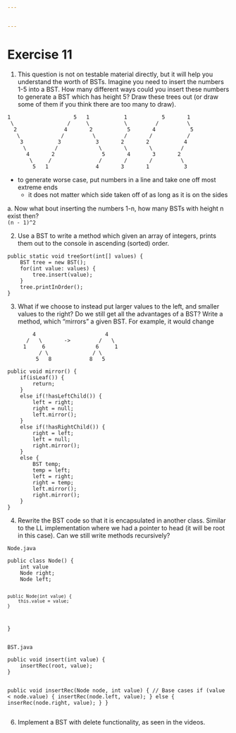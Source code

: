 ```yaml
---


---
```


<h1 id="exercise-11">Exercise 11</h1>
<ol>
<li>This question is not on testable material directly, but it will help you understand the worth of BSTs. Imagine you need to insert the numbers 1-5 into a BST. How many different ways could you insert these numbers to generate a BST which has height 5? Draw these trees out (or draw some of them if you think there are too many to draw).</li>
</ol>
<pre><code>1					5	1			1			5		1
 \				   /	 \ 			 \		   /		 \ 
  2				  4		  2			  5	      4			  5
   \			 /		   \		 /		 /			 /
    3			3			3		2		2			4
     \		   /			 \		 \		 \		   /	
      4		  2				  5		  4		  3		  2	
	   \	 /				 /		 /		 /		   \
	    5	1				4		3		1			3
</code></pre>
<ul>
<li>to generate worse case, put numbers in a line and take one off most extreme ends
<ul>
<li>it does not matter which side taken off of as long as it is on the sides</li>
</ul>
</li>
</ul>
<p>a. Now what bout inserting the numbers 1-n, how many BSTs with height n exist then?<br>
<code>(n - 1)^2</code></p>
<ol start="2">
<li>Use a BST to write a method which given an array of integers, prints them out to the console in ascending (sorted) order.</li>
</ol>
<pre><code>public static void treeSort(int[] values) {  
	BST tree = new BST();  
	for(int value: values) {  
		tree.insert(value);  
	}  
	tree.printInOrder();  
}
</code></pre>
<ol start="3">
<li>What if we choose to instead put larger values to the left, and smaller values to the right? Do we still get all the advantages of a BST? Write a method, which “mirrors” a given BST. For example, it would change</li>
</ol>
<pre><code>        4                      4
      /   \       -&gt;         /   \
     1     6                6     1
          / \              / \
         5   8            8   5
</code></pre>
<pre><code>public void mirror() {  
	if(isLeaf()) {  
		return;
	}  
	else if(!hasLeftChild()) {  
		left = right;
		right = null;  
		left.mirror();  
	}  
	else if(!hasRightChild()) {  
		right = left;  
		left = null;  
		right.mirror();  
	}  
	else {  
		BST temp;  
		temp = left;  
		left = right;  
		right = temp;  
		left.mirror();  
		right.mirror();  
	}  
}
</code></pre>
<ol start="4">
<li>Rewrite the BST code so that it is encapsulated in another class. Similar to the LL implementation where we had a pointer to head (it will be root in this case). Can we still write methods recursively?</li>
</ol>
<p><code>Node.java</code></p>
<pre><code>public class Node() {
	int value
	Node right;
	Node left;

	public Node(int value) {
		this.value = value;
	}
}
</code></pre>
<p><code>BST.java</code></p>
<pre><code>public void insert(int value) {
	insertRec(root, value);
}

public void insertRec(Node node, int value) {
	// Base cases
	if (value &lt; node.value) {
		insertRec(node.left, value);
	}
	else {
		inserRec(node.right, value);
	}
}
</code></pre>
<ol start="6">
<li>Implement a BST with delete functionality, as seen in the videos.</li>
</ol>

